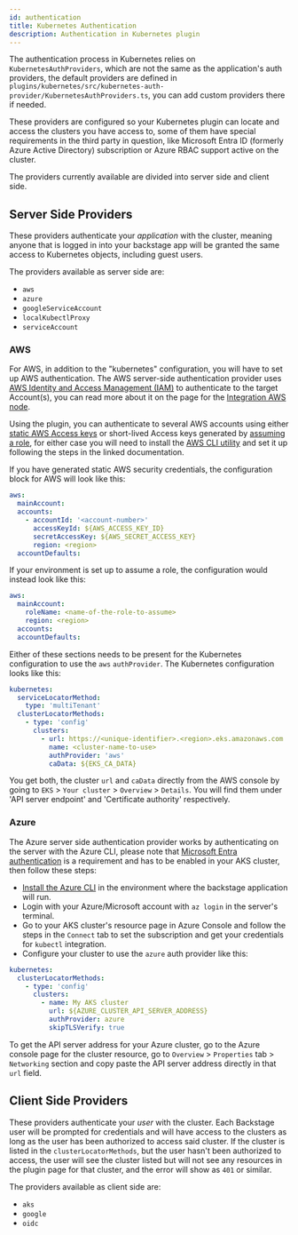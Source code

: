 ```yaml
---
id: authentication
title: Kubernetes Authentication
description: Authentication in Kubernetes plugin
---
```


The authentication process in Kubernetes relies on `KubernetesAuthProviders`, which are
not the same as the application's auth providers, the default providers are defined in
`plugins/kubernetes/src/kubernetes-auth-provider/KubernetesAuthProviders.ts`, you can
add custom providers there if needed.

These providers are configured so your Kubernetes plugin can locate and access the
clusters you have access to, some of them have special requirements in the third party in
question, like Microsoft Entra ID (formerly Azure Active Directory) subscription or Azure RBAC support active on the cluster.

The providers currently available are divided into server side and client side.

## Server Side Providers

These providers authenticate your _application_ with the cluster, meaning anyone that is
logged in into your backstage app will be granted the same access to Kubernetes objects, including guest users.

The providers available as server side are:

- `aws`
- `azure`
- `googleServiceAccount`
- `localKubectlProxy`
- `serviceAccount`

### AWS

For AWS, in addition to the "kubernetes" configuration, you will have to set up AWS authentication. The AWS server-side authentication provider uses [AWS Identity and Access Management (IAM)][3] to authenticate to the target Account(s), you can read more about it on the page for the [Integration AWS node][4].

Using the plugin, you can authenticate to several AWS accounts using either [static AWS Access keys][5] or short-lived Access keys generated by [assuming a role][6], for either case you will need to install the [AWS CLI utility][7] and set it up following the steps in the linked documentation.

If you have generated static AWS security credentials, the configuration block for AWS will look like this:

```yaml
aws:
  mainAccount:
  accounts:
    - accountId: '<account-number>'
      accessKeyId: ${AWS_ACCESS_KEY_ID}
      secretAccessKey: ${AWS_SECRET_ACCESS_KEY}
      region: <region>
  accountDefaults:
```

If your environment is set up to assume a role, the configuration would instead look like this:

```yaml
aws:
  mainAccount:
    roleName: <name-of-the-role-to-assume>
    region: <region>
  accounts:
  accountDefaults:
```

Either of these sections needs to be present for the Kubernetes configuration to use the `aws` `authProvider`. The Kubernetes configuration looks like this:

```yaml
kubernetes:
  serviceLocatorMethod:
    type: 'multiTenant'
  clusterLocatorMethods:
    - type: 'config'
      clusters:
        - url: https://<unique-identifier>.<region>.eks.amazonaws.com
          name: <cluster-name-to-use>
          authProvider: 'aws'
          caData: ${EKS_CA_DATA}
```

You get both, the cluster `url` and `caData` directly from the AWS console by going to `EKS` > `Your cluster` > `Overview` > `Details`. You will find them under 'API server endpoint' and 'Certificate authority' respectively.

### Azure

The Azure server side authentication provider works by authenticating on the server with
the Azure CLI, please note that [Microsoft Entra authentication][1] is a requirement and has to
be enabled in your AKS cluster, then follow these steps:

- [Install the Azure CLI][2] in the environment where the backstage application will run.
- Login with your Azure/Microsoft account with `az login` in the server's terminal.
- Go to your AKS cluster's resource page in Azure Console and follow the steps in the
  `Connect` tab to set the subscription and get your credentials for `kubectl` integration.
- Configure your cluster to use the `azure` auth provider like this:

```yaml
kubernetes:
  clusterLocatorMethods:
    - type: 'config'
      clusters:
        - name: My AKS cluster
          url: ${AZURE_CLUSTER_API_SERVER_ADDRESS}
          authProvider: azure
          skipTLSVerify: true
```

To get the API server address for your Azure cluster, go to the Azure console page for the
cluster resource, go to `Overview` > `Properties` tab > `Networking` section and copy paste
the API server address directly in that `url` field.

## Client Side Providers

These providers authenticate your _user_ with the cluster. Each Backstage user will be
prompted for credentials and will have access to the clusters as long as the user has been
authorized to access said cluster. If the cluster is listed in the `clusterLocatorMethods`,
but the user hasn't been authorized to access, the user will see the cluster listed but
will not see any resources in the plugin page for that cluster, and the error will show
as `401` or similar.

The providers available as client side are:

- `aks`
- `google`
- `oidc`

[1]: https://docs.microsoft.com/en-us/azure/aks/managed-aad
[2]: https://docs.microsoft.com/en-us/cli/azure/install-azure-cli?view=azure-cli-latest
[3]: https://docs.aws.amazon.com/IAM/latest/UserGuide/when-to-use-iam.html
[4]: https://github.com/backstage/backstage/blob/master/packages/integration-aws-node/README.md
[5]: https://docs.aws.amazon.com/IAM/latest/UserGuide/id_credentials_access-keys.html
[6]: https://docs.aws.amazon.com/IAM/latest/UserGuide/id_roles_use.html
[7]: https://docs.aws.amazon.com/cli/latest/userguide/getting-started-install.html
